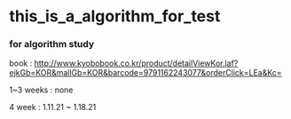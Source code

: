 # this_is_a_algorithm_for_test

### for algorithm study 

book : http://www.kyobobook.co.kr/product/detailViewKor.laf?ejkGb=KOR&mallGb=KOR&barcode=9791162243077&orderClick=LEa&Kc=

1~3 weeks : none

4 week : 1.11.21 ~ 1.18.21

